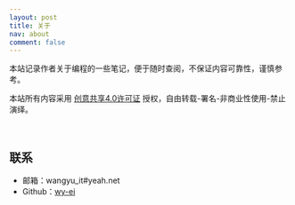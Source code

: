 ```yaml
---
layout: post
title: 关于
nav: about
comment: false
---
```



本站记录作者关于编程的一些笔记，便于随时查阅，不保证内容可靠性，谨慎参考。

本站所有内容采用 [创意共享4.0许可证](http://creativecommons.org/licenses/by-nc-nd/4.0/deed.zh) 授权，自由转载-署名-非商业性使用-禁止演绎。

<br>

## 联系

+ 邮箱：wangyu_it#yeah.net
+ Github：[wy-ei](https://github.com/wy-ei)